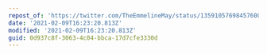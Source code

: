 ```yaml
---
repost_of: 'https://twitter.com/TheEmmelineMay/status/1359105769845760004'
date: '2021-02-09T16:23:20.813Z'
modified: '2021-02-09T16:23:20.813Z'
guid: 0d937c8f-3063-4c04-bbca-17d7cfe3330d
---
```

 
